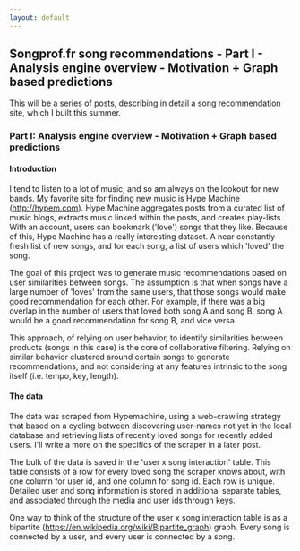 ```yaml
---
layout: default
---
```


## Songprof.fr song recommendations - Part I - Analysis engine overview - Motivation + Graph based predictions

This will be a series of posts, describing in detail a song recommendation site, which I built this summer.

### Part I: Analysis engine overview - Motivation + Graph based predictions

#### Introduction

I tend to listen to a lot of music, and so am always on the lookout for new bands. My favorite site for finding new music is Hype Machine (http://hypem.com). Hype Machine aggregates posts from a curated list of music blogs, extracts music linked within the posts, and creates play-lists. With an account, users can bookmark ('love') songs that they like. Because of this, Hype Machine has a really interesting dataset. A near constantly fresh list of new songs, and for each song, a list of users which 'loved' the song. 

The goal of this project was to generate music recommendations based on user similarities between songs. The assumption is that when songs have a large number of 'loves' from the same users, that those songs would make good recommendation for each other. For example, if there was a big overlap in the number of users that loved both song A and song B, song A would be a good recommendation for song B, and vice versa. 

This approach, of relying on user behavior, to identify similarities between products (songs in this case) is the core of collaborative filtering. Relying on similar behavior clustered around certain songs to generate recommendations, and not considering at any features intrinsic to the song itself (i.e. tempo, key, length).

#### The data

The data was scraped from Hypemachine, using a web-crawling strategy that based on a cycling between discovering user-names not yet in the local database and retrieving lists of recently loved songs for recently added users. I'll write a more on the specifics of the scraper in a later post.

The bulk of the data is saved in the 'user x song interaction' table. This table consists of a row for every loved song the scraper knows about, with one column for user id, and one column for song id. Each row is unique. Detailed user and song information is stored in additional separate tables, and associated through the media and user ids through keys. 

One way to think of the structure of the user x song interaction table is as a bipartite (https://en.wikipedia.org/wiki/Bipartite_graph) graph. Every song is connected by a user, and every user is connected by a song. 